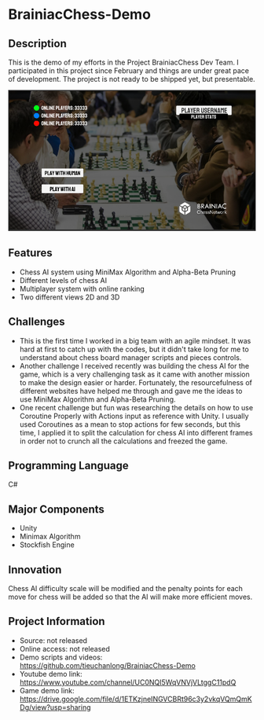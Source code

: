 # BrainiacChess-Demo

## Description
This is the demo of my efforts in the Project BrainiacChess Dev Team. I participated in this project since February and things are under great pace of development. The project is not ready to be shipped yet, but presentable.

![](Capture.PNG)

## Features
* Chess AI system using MiniMax Algorithm and Alpha-Beta Pruning
* Different levels of chess AI
* Multiplayer system with online ranking
* Two different views 2D and 3D 

## Challenges
* This is the first time I worked in a big team with an agile mindset. It was hard at first to catch up with the codes, but it didn't take long for me to understand about chess board manager scripts and pieces controls. 
* Another challenge I received recently was building the chess AI for the game, which is a very challenging task as it came with another mission to make the design easier or harder. Fortunately, the resourcefulness of different websites have helped me through and gave me the ideas to use MiniMax Algorithm and Alpha-Beta Pruning. 
* One recent challenge but fun was researching the details on how to use Coroutine Properly with Actions input as reference with Unity. I usually used Coroutines as a mean to stop actions for few seconds, but this time, I applied it to split the calculation for chess AI into different frames in order not to crunch all the calculations and freezed the game.

## Programming Language
C#

## Major Components
* Unity
* Minimax Algorithm
* Stockfish Engine

## Innovation
Chess AI difficulty scale will be modified and the penalty points for each move for chess will be added so that the AI will make more efficient moves.

## Project Information
* Source: not released
* Online access: not released
* Demo scripts and videos: https://github.com/tieuchanlong/BrainiacChess-Demo
* Youtube demo link: https://www.youtube.com/channel/UC0NQI5WqVNVjVLtggC11pdQ
* Game demo link: https://drive.google.com/file/d/1ETKzjneINGVCBRt96c3y2vkqVQmQmKDg/view?usp=sharing
